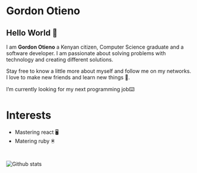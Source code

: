 # Gordon Otieno 

 ## Hello World 👋
 
  I am **Gordon Otieno** a Kenyan citizen, Computer Science graduate and a software developer. I am passionate about solving problems with technology and creating different solutions.
   
   Stay free to know a little more about myself and follow me on my networks. I love to make new friends and learn new things :pray:.
   
I’m currently looking for my next programming job:keyboard:

# Interests

* Mastering react :desktop_computer:
* Matering ruby :trackball:

#

![Github stats](https://github-readme-stats.vercel.app/api?username=GordonOtieno&theme=highcontrast&show_icons=true&count_private=true)

#
<!--
![Top Languages Card](https://github-readme-stats.vercel.app/api/top-langs/?username=GordonOtieno&hide=javascript,html)


**GordonOtieno/GordonOtieno** is a ✨ _special_ ✨ repository because its `README.md` (this file) appears on your GitHub profile.

Here are some ideas to get you started:

- 🔭 I’m currently working on ...
- 🌱 I’m currently learning ...
- 👯 I’m looking to collaborate on ...
- 🤔 I’m looking for help with ...
- 💬 Ask me about ...
- 📫 How to reach me: ...
- 😄 Pronouns: ...
- ⚡ Fun fact: ...
-->
